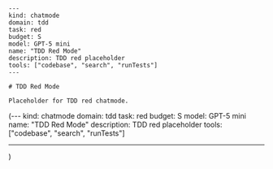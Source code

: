 ```chatmode
---
kind: chatmode
domain: tdd
task: red
budget: S
model: GPT-5 mini
name: "TDD Red Mode"
description: TDD red placeholder
tools: ["codebase", "search", "runTests"]
---

# TDD Red Mode

Placeholder for TDD red chatmode.

```

(---
kind: chatmode
domain: tdd
task: red
budget: S
model: GPT-5 mini
name: "TDD Red Mode"
description: TDD red placeholder
tools: ["codebase", "search", "runTests"]

---

)

```

```
